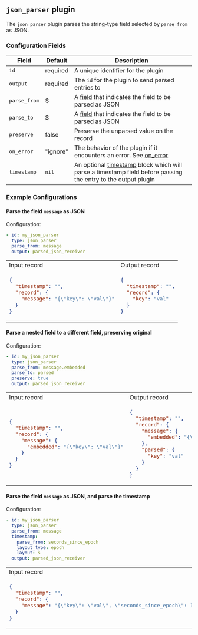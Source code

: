 ## `json_parser` plugin

The `json_parser` plugin parses the string-type field selected by `parse_from` as JSON.

### Configuration Fields

| Field        | Default  | Description                                                                                                                                     |
| ---          | ---      | ---                                                                                                                                             |
| `id`         | required | A unique identifier for the plugin                                                                                                              |
| `output`     | required | The `id` for the plugin to send parsed entries to                                                                                               |
| `parse_from` | $        | A [field](/docs/types/field.md) that indicates the field to be parsed as JSON                                                                   |
| `parse_to`   | $        | A [field](/docs/types/field.md) that indicates the field to be parsed as JSON                                                                   |
| `preserve`   | false    | Preserve the unparsed value on the record                                                                                                       |
| `on_error`   | "ignore" | The behavior of the plugin if it encounters an error. See [on_error](/docs/types/on_error.md)                                                                     |
| `timestamp`  | `nil`    | An optional [timestamp](/docs/types/timestamp.md) block which will parse a timestamp field before passing the entry to the output plugin        |


### Example Configurations


#### Parse the field `message` as JSON

Configuration:
```yaml
- id: my_json_parser
  type: json_parser
  parse_from: message
  output: parsed_json_receiver
```

<table>
<tr><td> Input record </td> <td> Output record </td></tr>
<tr>
<td>

```json
{
  "timestamp": "",
  "record": {
    "message": "{\"key\": \"val\"}"
  }
}
```

</td>
<td>

```json
{
  "timestamp": "",
  "record": {
    "key": "val"
  }
}
```

</td>
</tr>
</table>

#### Parse a nested field to a different field, preserving original

Configuration:
```yaml
- id: my_json_parser
  type: json_parser
  parse_from: message.embedded
  parse_to: parsed
  preserve: true
  output: parsed_json_receiver
```

<table>
<tr><td> Input record </td> <td> Output record </td></tr>
<tr>
<td>

```json
{
  "timestamp": "",
  "record": {
    "message": {
      "embedded": "{\"key\": \"val\"}"
    }
  }
}
```

</td>
<td>

```json
{
  "timestamp": "",
  "record": {
    "message": {
      "embedded": "{\"key\": \"val\"}"
    },
    "parsed": {
      "key": "val"
    }
  }
}
```

</td>
</tr>
</table>

#### Parse the field `message` as JSON, and parse the timestamp

Configuration:
```yaml
- id: my_json_parser
  type: json_parser
  parse_from: message
  timestamp:
    parse_from: seconds_since_epoch
    layout_type: epoch
    layout: s
  output: parsed_json_receiver
```

<table>
<tr><td> Input record </td> <td> Output record </td></tr>
<tr>
<td>

```json
{
  "timestamp": "",
  "record": {
    "message": "{\"key\": \"val\", \"seconds_since_epoch\": 1136214245}"
  }
}
```

</td>
<td>

```json
{
  "timestamp": "2006-01-02T15:04:05-07:00",
  "record": {
    "key": "val"
  }
}
```

</td>
</tr>
</table>